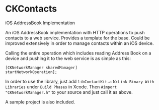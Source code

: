 CKContacts
===========

iOS AddressBook Implementation

An iOS AddressBook implementation with HTTP operations to push contacts to a web service.
Provides a template for the base. Could be improved extensively in order to manage contacts within an iOS device.

Calling the entire operation which includes reading Address Book on a device and pushing it to the web service is as simple as this: 

<code>[CKNetworkManager sharedManager] startNetworkOperation];</code>

In order to use the library, just add <code>libContactKit.a</code> to <code>Link Binary With Libraries</code> under <code>Build Phases</code> in Xcode. Then <code>#import "CKNetworkManager.h"</code> to your source and just call it as above. 

A sample project is also included.

